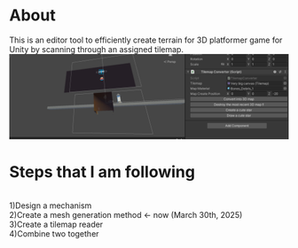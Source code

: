 # About
This is an editor tool to efficiently create terrain for 3D platformer game for Unity by scanning through an assigned tilemap.<br>
<img src="https://github.com/TrueRyoB/Tilemap-to-Terrain-Converter/blob/main/photos%20for%20readme/screenshot%20march%2030th.png" width="700px"><br>

# Steps that I am following
<br>
1)Design a mechanism<br>
2)Create a mesh generation method <- now (March 30th, 2025)<br>
3)Create a tilemap reader<br>
4)Combine two together<br>
<br>
